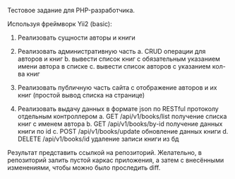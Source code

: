 Тестовое задание для PHP-разработчика.
 
Используя фреймворк Yii2 (basic):
 
1. Реализовать сущности авторы и книги
 
2. Реализовать административную часть
    a. CRUD операции для авторов и книг
    b. вывести список книг с обязательным указанием имени автора в списке
    c. вывести список авторов с указанием кол-ва книг
 
3.    Реализовать публичную часть сайта с отображение авторов и их книг (простой вывод списка на странице)
 
4.    Реализовать выдачу данных в формате json по RESTful протоколу отдельным контроллером
    a. GET /api/v1/books/list получение списка книг с именем автора 
    b. GET /api/v1/books/by-id получение данных книги по id 
    c. POST /api/v1/books/update обновление данных книги 
    d. DELETE /api/v1/books/id удаление записи книги из бд 
 
Результат представить ссылкой на репозиторий.
Желательно, в репозиторий залить пустой каркас приложения, а затем с внесёнными изменениями, чтобы можно было проследить diff.

